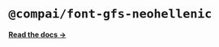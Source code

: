 # `@compai/font-gfs-neohellenic`

[**Read the docs &rarr;**](https://components.ai/docs/typefaces/gfs-neohellenic)
